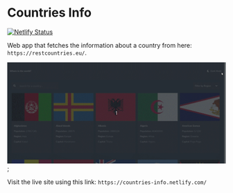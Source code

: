 # Countries Info

[![Netlify Status](https://api.netlify.com/api/v1/badges/2fed8c70-5f8c-4d60-89c7-92f6d5c97f64/deploy-status)](https://app.netlify.com/sites/countries-info/deploys)

Web app that fetches the information about a country from here: `https://restcountries.eu/`.

![Project Demo](src/assets/demo/ft-site-demo.gif);

Visit the live site using this link: `https://countries-info.netlify.com/`
